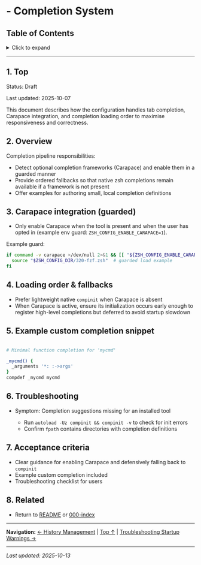 # - Completion System

## Table of Contents

<details>
<summary>Click to expand</summary>

- [1. Top](#1-top)
- [2. Overview](#2-overview)
- [3. Carapace integration (guarded)](#3-carapace-integration-guarded)
- [4. Loading order & fallbacks](#4-loading-order-fallbacks)
- [5. Example custom completion snippet](#5-example-custom-completion-snippet)
- [6. Troubleshooting](#6-troubleshooting)
- [7. Acceptance criteria](#7-acceptance-criteria)
- [8. Related](#8-related)

</details>

---


## 1. Top

Status: Draft

Last updated: 2025-10-07

This document describes how the configuration handles tab completion, Carapace integration, and completion loading order to maximise responsiveness and correctness.

## 2. Overview

Completion pipeline responsibilities:

- Detect optional completion frameworks (Carapace) and enable them in a guarded manner
- Provide ordered fallbacks so that native zsh completions remain available if a framework is not present
- Offer examples for authoring small, local completion definitions


## 3. Carapace integration (guarded)

- Only enable Carapace when the tool is present and when the user has opted in (example env guard: `ZSH_CONFIG_ENABLE_CARAPACE=1`).


Example guard:

```bash
if command -v carapace >/dev/null 2>&1 && [[ "${ZSH_CONFIG_ENABLE_CARAPACE:-0}" == "1" ]]; then
  source "$ZSH_CONFIG_DIR/320-fzf.zsh"  # guarded load example
fi
```

## 4. Loading order & fallbacks

- Prefer lightweight native `compinit` when Carapace is absent
- When Carapace is active, ensure its initialization occurs early enough to register high-level completions but deferred to avoid startup slowdown


## 5. Example custom completion snippet

```bash

# Minimal function completion for 'mycmd'

_mycmd() {
  _arguments '*: :->args'
}
compdef _mycmd mycmd
```

## 6. Troubleshooting

- Symptom: Completion suggestions missing for an installed tool

  - Run `autoload -Uz compinit && compinit -v` to check for init errors
  - Confirm `fpath` contains directories with completion definitions


## 7. Acceptance criteria

- Clear guidance for enabling Carapace and defensively falling back to `compinit`
- Example custom completion included
- Troubleshooting checklist for users


## 8. Related

- Return to [README](../README.md) or [000-index](000-index.md)

---

**Navigation:** [← History Management](130-history-management.md) | [Top ↑](#completion-system) | [Troubleshooting Startup Warnings →](150-troubleshooting-startup-warnings.md)

---

*Last updated: 2025-10-13*

